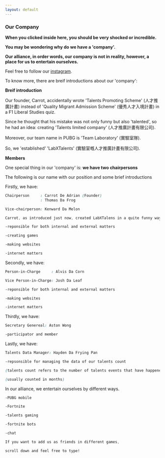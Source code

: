 ```yaml
---
layout: default
---
```


### Our Company

__When you clicked inside here, you should be very shocked or incredible.__

__You may be wondering why do we have a 'company'.__

__Our alliance, in order words, our company is not in reality, however, a place for us to entertain ourselves.__

Feel free to follow our [instagram](https://www.instagram.com/labxtalents/).

To know more, there are breif introductions about our 'company':

**Breif introduction**

Our founder, Carrot, accidentally wrote 'Talents Promoting Scheme' (人才推廣計畫) instead of 'Quality Migrant Admission Scheme' (優秀人才入境計畫) in a F1 Liberal Studies quiz.

Since he thought that his mistake was not only funny but also 'talented', so he had an idea: creating 'Talents limited company' (人才推廣計畫有限公司).

Moreover, our team name in PUBG is 'Team Laboratory' (實驗室隊).

So, we 'established' 'LabXTalents' (實驗室嘅人才推廣計畫有限公司).

**Members**

One special thing in our 'company' is: **we have two chairpersons**

The following is our name with our position and some brief introductions



Firstly, we have:

```css
Chairperson     : Carrot De Adrian (Founder)
                : Thomas Da Frog

Vice-chairperson: Kenward Da Melon
```
```css
Carrot, as introduced just now, created LabXTalens in a quite funny way.

-reponsible for both internal and external matters

-creating games

-making websites

-internet matters
```

Secondly, we have:

```css
Person-in-Charge     : Alvis Da Corn

Vice Person-in-Charge: Josh Da Leaf
```

```css
-reponsible for both internal and external matters

-making websites

-internet matters
```

Thirdly, we have:

```css
Secretary Genereal: Aston Wong
```

```css
-participator and member
```

Lastly, we have:

```css
Talents Data Manager: Hayden Da Frying Pan
```

```css
-repsonsible for managing the data of our talents count

(talents count refers to the number of talents events that have happened)

(usually counted in months)
```

In our alliance, we entertain ourselves by different ways.

```css
-PUBG mobile

-Fortnite

-talents gaming

-fortnite bots

-chat
```

```css
If you want to add us as friends in different games,

scroll down and feel free to type!
```
